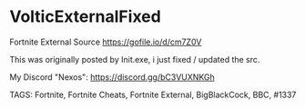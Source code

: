 # VolticExternalFixed
Fortnite External Source
https://gofile.io/d/cm7Z0V

This was originally posted by Init.exe, i just fixed / updated the src.

My Discord "Nexos": https://discord.gg/bC3VUXNKGh

TAGS: Fortnite, Fortnite Cheats, Fortnite External, BigBlackCock, BBC, #1337
